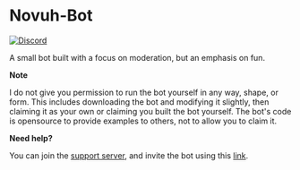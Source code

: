 
# Novuh-Bot

[![Discord](https://discordapp.com/api/guilds/313460664699977729/embed.png)](https://discord.gg/qtpgmFe)

A small bot built with a focus on moderation, but an emphasis on fun.


<b>Note</b>

I do not give you permission to run the bot yourself in any way, shape, or form. This includes downloading the bot and modifying it slightly, then claiming it as your own or claiming you built the bot yourself. The bot's code is opensource to provide examples to others, not to allow you to claim it.

<b>Need help?</b>

You can join the [support server](https://discord.gg/qtpgmFe), and invite the bot using this [link](https://discordapp.com/oauth2/authorize?permissions=2146958591&scope=bot&client_id=329022281013657612).
